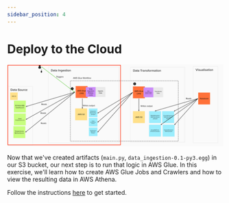 ```yaml
---
sidebar_position: 4
---
```

# Deploy to the Cloud
![project-structure-ingestion-navi.png](./assets/project-structure-ingestion-navi.png)

Now that we've created artifacts (`main.py`, `data_ingestion-0.1-py3.egg`) in our S3 bucket, our next step is to run that logic in AWS Glue. In this exercise, we'll learn how to create AWS Glue Jobs and Crawlers and how to view the resulting data in AWS Athena.

Follow the instructions [here](https://github.com/data-derp/exercise-co2-vs-temperature-infrastructure/blob/master/data-ingestion.md) to get started.